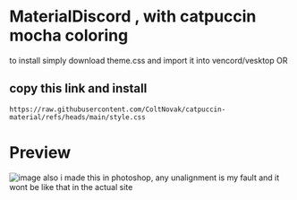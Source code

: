 # MaterialDiscord , with catpuccin mocha coloring
to install simply download theme.css and import it into vencord/vesktop 
OR

## copy this link and install
```https://raw.githubusercontent.com/ColtNovak/catpuccin-material/refs/heads/main/style.css```

# Preview
![image](https://github.com/user-attachments/assets/d4139f13-b372-4b4c-893a-c3be90361155)
also i made this in photoshop, any unalignment is my fault and it wont be like that in the actual site
